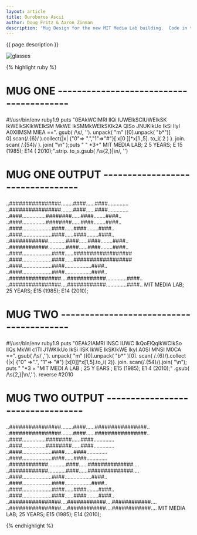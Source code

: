 ```yaml
---
layout: article
title: Ouroboros Ascii
author: Doug Fritz & Aaron Zinman
description: 'Mug Design for the new MIT Media Lab building.  Code in the shape of one building to output ascii art in the shape of the other and vice versa.'
---
```


{{ page.description }}

![glasses]("/explorations/ouroboros-ascii/glasses720.jpg")

{% highlight ruby %}
  
# MUG ONE ----------------------------------------

#!/usr/bin/env ruby1.9
puts "0EAkWCIMRI        IlQi      IUWEIkSCIUWEIkSK
IkWEIkSKIkWEIkSM        MkWE      IkSMMkWEIkSKIk2A
QlSo                JNUKIkUo      IkSi
IlyI                A0XIIMSM      MlEA
==".                  gsub(       /\s/,
'').                 unpack(      "m"
)[0].unpack(          "b*")[      0].scan(/.{6}/
).collect{|x|         {"0"=>      ".","1"=>"#"}[
x[0                   ]]*x[1                  ,5].
to_i(                 2 ) }.                 join.
scan(                 /.{54}/     ).         join(
"\n"                  );puts      " "         *3+"
MIT MEDIA LAB; 2    5 YEARS; E    15 (1985); E14 (
2010);".strip.      to_s.gsub(    /\s{2,}|\n/, '')


# MUG ONE OUTPUT ---------------------------------

..################........####......####..............
..################........####......####..............
..####................########......####........####..
..####................########......####........####..
..####....................####......####........####..
..####....................####......####........####..
..############............####......####........####..
..############............####......####........####..
..####....................####......##################
..####....................####......##################
..####....................####..................####..
..####....................####..................####..
..################....############..............####..
..################....############..............####..
   MIT MEDIA LAB; 25 YEARS; E15 (1985); E14 (2010);


# MUG TWO ----------------------------------------

#!/usr/bin/env ruby1.9
puts "0EAk2IAMRI        INSC      IUWC
IkQoElQqIkWCIkSo        IlQs      MkWI
c1TI                J1WKIkUo      IkSi        IlSK
IkWE                IkSKIkWE      IkyI        A0SI
MNSI                    M0CA      ==".       gsub(
/\s/                    ,'').    unpack(       "m"
)[0].unpack(            "b*"      )[0].      scan(
/.{6}/).collect         {|x|      {"0"      =>".",
"1"=>                   "#"}     [x[0]]*x[1,5].to_i(
2)}.                   join.     scan(/.{54}/).join(
"\n");                 puts      " "*3 + "MIT MEDI
A LAB                 ; 25 Y                 EARS
; E15 (1985); E1     4 (2010);"             .gsub(
/\s{2,}|\n/,'').     reverse               #2010

# MUG TWO OUTPUT ---------------------------------

..################........####......################..
..################........####......################..
..####................########......####..............
..####................########......####..............
..####....................####......####..............
..####....................####......####..............
..############............####......##############....
..############............####......##############....
..####....................####..................####..
..####....................####..................####..
..####....................####......####........####..
..####....................####......####........####..
..################....############....############....
..################....############....############....
   MIT MEDIA LAB; 25 YEARS; E15 (1985); E14 (2010);
  
{% endhighlight %}